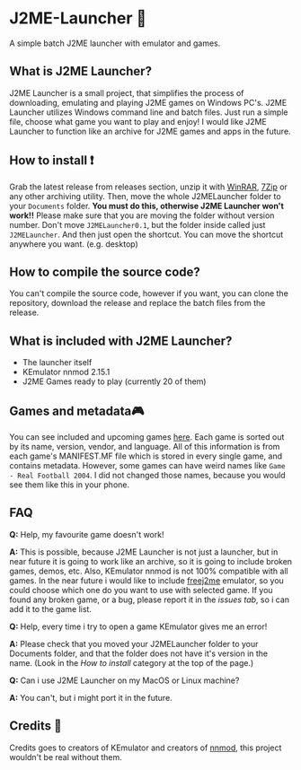 # J2ME-Launcher 🥇
A simple batch J2ME launcher with emulator and games.
## What is J2ME Launcher? 
J2ME Launcher is a small project, that simplifies the process of downloading, emulating and playing J2ME games on Windows PC's. J2ME Launcher utilizes Windows command line and batch files. Just run a simple file, choose what game you want to play and enjoy! I would like J2ME Launcher to function like an archive for J2ME games and apps in the future.
## How to install ❗
Grab the latest release from releases section, unzip it with [WinRAR](https://www.win-rar.com/start.html?&L=17), [7Zip](https://www.7-zip.org/) or any other archiving utility. Then, move the whole J2MELauncher folder to your `Documents` folder. **You must do this, otherwise J2ME Launcher won't work!!** Please make sure that you are moving the folder without version number. Don't move `J2MELauncher0.1`, but the folder inside called just `J2MELauncher`. And then just open the shortcut. You can move the shortcut anywhere you want. (e.g. desktop)
## How to compile the source code? 
You can't compile the source code, however if you want, you can clone the repository, download the release and replace the batch files from the release.
## What is included with J2ME Launcher? 
- The launcher itself
- KEmulator nnmod 2.15.1
- J2ME Games ready to play (currently 20 of them)
## Games and metadata🎮
You can see included and upcoming games [here](https://docs.google.com/spreadsheets/d/1i_1EfJr17r8T7WyxgHSHaKcGT5SEYo95nbshl8ShI9g/edit?usp=sharing).
Each game is sorted out by its name, version, vendor, and language. All of this information is from each game's MANIFEST.MF file which is stored in every single game, and contains metadata. However, some games can have weird names like `Game - Real Football 2004`. I did not changed those names, because you would see them like this in your phone. 
## FAQ
**Q:** Help, my favourite game doesn't work!

**A:** This is possible, because J2ME Launcher is not just a launcher, but in near future it is going to work like an archive, so it is going to include broken games, demos, etc. Also, KEmulator nnmod is not 100% compatible with all games. In the near future i would like to include [freej2me](https://github.com/hex007/freej2me) emulator, so you could choose which one do you want to use with selected game. If you found any broken game, or a bug, please report it in the *issues tab*, so i can add it to the game list.

**Q:** Help, every time i try to open a game KEmulator gives me an error!

**A:** Please check that you moved your J2MELauncher folder to your Documents folder, and that the folder does not have it's version in the name. (Look in the *How to install* category at the top of the page.)

**Q:** Can i use J2ME Launcher on my MacOS or Linux machine?

**A:** You can't, but i might port it in the future.
## Credits 🫶
Credits goes to creators of KEmulator and creators of [nnmod](https://nnp.nnchan.ru/kem/), this project wouldn't be real without them.